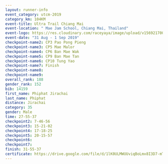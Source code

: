 ```yaml
---
layout: runner-info 
event_category: utcm-2019 
category_km: 104KM 
event-title: Ultra Trail Chiang Mai 
event-location: " Mae Jam School, Chiang Mai, Thailand" 
event-logo: https://res.cloudinary.com/raceyaya/image/upload/v1569217001/logo/ultra-trail-chiangmai_ay7efp.jpg 
event-date: "31 Aug - 1 Sep 2019" 
checkpoint-name2: CP3 Pao Pong Pieng 
checkpoint-name3: CP5 Mae Malor 
checkpoint-name4: CP6 Ban Mae Wak  
checkpoint-name5: CP9 Ban Mae Tan 
checkpoint-name6: CP10 Tung Yao 
checkpoint-name7: Finish 
checkpoint-name8: 
checkpoint-name9: 
overall_rank: 188
gender_rank: 152
bib: 14159
first_name: Phiphat Jirachai
last_name: Phiphat
distance: Jirachai
category: 35
gender: Male
time: 27-55-37
checkpoint2: 7-46-56
checkpoint3: 15-21-02
checkpoint4: 17-18-25
checkpoint5: 20-15-57
checkpoint6: 
checkpoint7: 
finish: 31-55-37
certificate: https://drive.google.com/file/d/1lK0ULMWUUviqBoLmx8I3D7-mTjpi_YgE/view?usp=sharing
---
```

